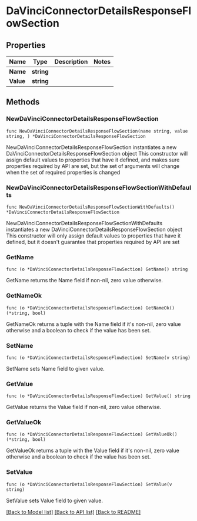 # DaVinciConnectorDetailsResponseFlowSection

## Properties

Name | Type | Description | Notes
------------ | ------------- | ------------- | -------------
**Name** | **string** |  | 
**Value** | **string** |  | 

## Methods

### NewDaVinciConnectorDetailsResponseFlowSection

`func NewDaVinciConnectorDetailsResponseFlowSection(name string, value string, ) *DaVinciConnectorDetailsResponseFlowSection`

NewDaVinciConnectorDetailsResponseFlowSection instantiates a new DaVinciConnectorDetailsResponseFlowSection object
This constructor will assign default values to properties that have it defined,
and makes sure properties required by API are set, but the set of arguments
will change when the set of required properties is changed

### NewDaVinciConnectorDetailsResponseFlowSectionWithDefaults

`func NewDaVinciConnectorDetailsResponseFlowSectionWithDefaults() *DaVinciConnectorDetailsResponseFlowSection`

NewDaVinciConnectorDetailsResponseFlowSectionWithDefaults instantiates a new DaVinciConnectorDetailsResponseFlowSection object
This constructor will only assign default values to properties that have it defined,
but it doesn't guarantee that properties required by API are set

### GetName

`func (o *DaVinciConnectorDetailsResponseFlowSection) GetName() string`

GetName returns the Name field if non-nil, zero value otherwise.

### GetNameOk

`func (o *DaVinciConnectorDetailsResponseFlowSection) GetNameOk() (*string, bool)`

GetNameOk returns a tuple with the Name field if it's non-nil, zero value otherwise
and a boolean to check if the value has been set.

### SetName

`func (o *DaVinciConnectorDetailsResponseFlowSection) SetName(v string)`

SetName sets Name field to given value.


### GetValue

`func (o *DaVinciConnectorDetailsResponseFlowSection) GetValue() string`

GetValue returns the Value field if non-nil, zero value otherwise.

### GetValueOk

`func (o *DaVinciConnectorDetailsResponseFlowSection) GetValueOk() (*string, bool)`

GetValueOk returns a tuple with the Value field if it's non-nil, zero value otherwise
and a boolean to check if the value has been set.

### SetValue

`func (o *DaVinciConnectorDetailsResponseFlowSection) SetValue(v string)`

SetValue sets Value field to given value.



[[Back to Model list]](../README.md#documentation-for-models) [[Back to API list]](../README.md#documentation-for-api-endpoints) [[Back to README]](../README.md)


